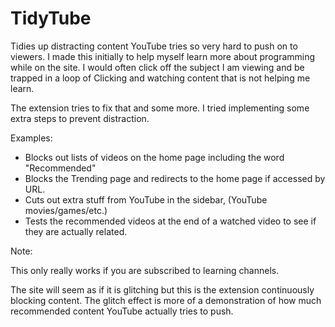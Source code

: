 # TidyTube

Tidies up distracting content YouTube tries so very hard to push on to viewers.
I made this initially to help myself learn more about programming while on the site. I would often click off the subject I am viewing and be trapped in a loop of Clicking and watching content that is not helping me learn.

The extension tries to fix that and some more. I tried implementing some extra steps to prevent distraction.

Examples:
  - Blocks out lists of videos on the home page including the word "Recommended"
  - Blocks the Trending page and redirects to the home page if accessed by URL.
  - Cuts out extra stuff from YouTube in the sidebar, (YouTube movies/games/etc.)
  - Tests the recommended videos at the end of a watched video to see if they are actually related.
  
Note:
  
  This only really works if you are subscribed to learning channels.
  
  The site will seem as if it is glitching but this is the extension continuously blocking content. The glitch effect is more of a        demonstration of how much recommended content YouTube actually tries to push.
